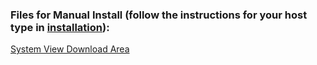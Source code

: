 ### Files for Manual Install (follow the instructions for your host type in [installation](/installation)):

[System View Download Area](http://systemviewinc.com/download.html)
